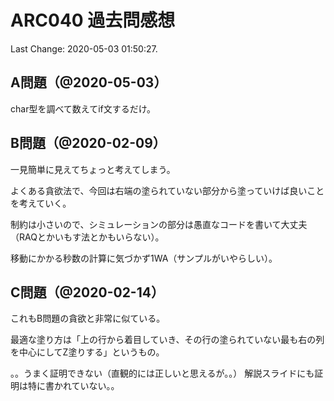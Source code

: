 # ARC040 過去問感想

Last Change: 2020-05-03 01:50:27.

## A問題（@2020-05-03）

char型を調べて数えてif文するだけ。

## B問題（@2020-02-09）

一見簡単に見えてちょっと考えてしまう。

よくある貪欲法で、今回は右端の塗られていない部分から塗っていけば良いことを考えていく。

制約は小さいので、シミュレーションの部分は愚直なコードを書いて大丈夫（RAQとかいもす法とかもいらない）。

移動にかかる秒数の計算に気づかず1WA（サンプルがいやらしい）。

## C問題（@2020-02-14）

これもB問題の貪欲と非常に似ている。

最適な塗り方は「上の行から着目していき、その行の塗られていない最も右の列を中心にしてZ塗りする」というもの。

。。うまく証明できない（直観的には正しいと思えるが。。）
解説スライドにも証明は特に書かれていない。。

